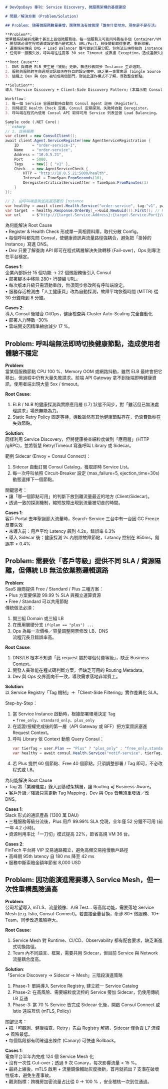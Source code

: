 ```markdown
# DevOpsDays 專刊: Service Discovery, 微服務架構的基礎建設

# 問題／解決方案 (Problem/Solution)

## Problem: 隨著微服務數量暴增，團隊無法有效管理「誰在什麼地方、現在是不是存活」

**Problem**:  
當單體系統被拆成數十甚至上百個微服務後，每一個服務又可能同時跑在多個 Container/VM Instance 內。  
• 開發端必須在程式碼或設定檔內硬式寫入 URL/Port，日後變動即得重建、重新部署。  
• 運維端用傳統 DNS + Load Balancer 雖可做到流量分配，但無法反映秒級的 Instance 增減或健康狀態。  
• 任何單一服務失效，呼叫端往往要等 30 sec Timeout 或直接 Exception，造成連鎖失效。  

**Root Cause**:  
1. DNS 與傳統 ELB 天生是「被動」更新，無法秒級同步 Instance 生命週期。  
2. 服務與服務的生命週期資訊散落在各自的設定檔中，缺乏單一事實來源 (Single Source of Truth)。  
3. 組織上 Dev 與 Ops 被切成兩個部門，對彼此運作模式不了解，導致整合斷點。  

**Solution**:  
導入「Service Discovery + Client-Side Discovery Pattern」(本篇示範 Consul)。  

Workflow：  
1. 每一個 Service 容器啟動時自動向 Consul Agent 註冊 (Register)。  
2. 同時提交 Health Check 定義，Consul 定期探測，失敗時自動 Deregister。  
3. 呼叫端在程式內使用 Consul API 取得可用 Service 列表並做 Load Balancing。  

Sample code (.NET Core)：  
```csharp
// 1. 註冊服務
var client = new ConsulClient();
await client.Agent.ServiceRegister(new AgentServiceRegistration {
    ID      = "order-service-1",
    Name    = "order-service",
    Address = "10.0.5.21",
    Port    = 5000,
    Tags    = new[] { "v1" },
    Check   = new AgentServiceCheck {
        HTTP = "http://10.0.5.21:5000/health",
        Interval = TimeSpan.FromSeconds(10),
        DeregisterCriticalServiceAfter = TimeSpan.FromMinutes(1)
    }
});

// 2. 由呼叫端查詢並挑選活著的 Instance
var healthy = await client.Health.Service("order-service", tag:"v1", passingOnly:true);
var target  = healthy.Response.OrderBy(_=>Guid.NewGuid()).First(); // Random LB
var url     = $"http://{target.Service.Address}:{target.Service.Port}/api/orders";
```  

為何能解決 Root Cause  
• Register & Health Check 形成單一真相資料庫，取代分散 Config。  
• 每個呼叫都先問 Consul，使健康資訊與流量路徑強耦合，避免把「掛掉的 Instance」寫進 DNS。  
• Dev 只要了解查詢 API 即可在程式碼層解決失效轉移 (Fail-over)，Ops 則專注在平台穩定。  

**Cases 1**:  
企業內部拆分 15 個功能 → 22 個微服務後引入 Consul  
• 部署腳本中移除 280+ 行硬編 URL。  
• 每次版本升級只需滾動重啟，無須同步修改所有呼叫端設定。  
• 服務存活檢測由「人工健康頁」改為自動探測，故障平均恢復時間 (MTTR) 從 30 分鐘降到 8 分鐘。  

**Cases 2**:  
導入 Consul 後結合 GitOps，健康檢查與 Cluster Auto-Scaling 完全自動化  
• 部署人力時數 -30%  
• 雲端開支因精準縮放減少 17 %。  



## Problem: 呼叫端無法即時切換健康節點，造成使用者體驗不穩定

**Problem**:  
當某個服務節點 CPU 100 %、Memory OOM 或網路抖動，雖然 ELB 最終會把它移出，但過程中仍有大量失敗請求。前端 API Gateway 拿不到後端即時健康資訊，使用者端出現大量 5xx / timeout。  

**Root Cause**:  
1. ELB / NLB 的健康探測與實際應用層 (L7) 狀態不同步，對「雖活但已無法處理請求」場景無能為力。  
2. Static Retry Policy 固定等待，導致雖然有其他健康節點存在，仍浪費數秒在失效節點。  

**Solution**:  
同樣利用 Service Discovery，但將健康檢查細粒度做到「應用層」(HTTP /gRPC)，並將智慧 Retry/Timeout 寫進呼叫 Library 或 Sidecar。  

範例 Sidecar (Envoy + Consul Connect)：  
1. Sidecar 自動訂閱 Consul Catalog，獲取即時 Service List。  
2. 每一次呼叫依照 Circuit-Breaker 設定 (max_failure=5, ejection_time=30s) 動態選擇下一個節點。  

關鍵思考：  
• 讓「哪一個節點可用」的判斷下放到離流量最近的地方 (Client/Sidecar)。  
• 透過一致的探測機制，縮短故障出現到流量被切走的時間。  

**Cases 1**:  
客戶 Portal 去年聖誕節大流量時，Search-Service 三台中有一台因 GC Freeze 反覆失效  
• 未導入前：用戶平均 Latency 飆到 4.2s，錯誤率 6.3%  
• 導入 Sidecar 後：健康探測 2s 內剔除故障節點，Latancy 控制在 850ms，錯誤率 < 0.4%  



## Problem: 需要依「客戶等級」提供不同 SLA / 資源隔離，但傳統 LB 無法依業務邏輯選路

**Problem**:  
SaaS 廠商提供 Free / Standard / Plus 三種方案：  
• Plus 方案要保證 99.99 % SLA 與獨立運算資源  
• Free / Standard 可以共用節點  
傳統做法必須：  
1. 開三組 Domain 或三組 LB  
2. 在應用層硬分支 `if(plan == "plus") ...`  
3. Ops 為每一次價格／容量調整開票修改 LB、DNS  
流程冗長且錯誤率高。  

**Root Cause**:  
1. DNS/LB 根本不知道「此 request 屬於哪個付費等級」，缺乏 Business Context。  
2. 開發人員雖能在程式碼判斷方案，但缺乏可用的 Routing Metadata。  
3. Dev 與 Ops 交界面向不一致，導致需求落地非常費工。  

**Solution**:  
以 Service Registry「Tag 機制」＋「Client-Side Filtering」實作差異化 SLA。  

Step-by-Step：  
1. 當 Service Instance 啟動時，根據部署環境決定 Tag  
   • `free_only`、`standard_only`、`plus_only`  
2. 在認證/授權完成後的第一層（API Gateway 或 BFF）把方案資訊塞進 Request Context。  
3. 呼叫 Library 依 Context 動態 Query Consul：  
   ```csharp
   var tierTag = user.Plan == "Plus" ? "plus_only" : "free_only,standard_only";
   var healthy = await consul.Health.Service("notif-service", tierTag, passingOnly:true);
   ```  
4. 若 Plus 提供 60 個節點、Free 40 個節點，只須調整部署 / Tag 即可，不必改程式或 LB。  

為何能解決 Root Cause  
• Tag 將「業務維度」錄入到基礎架構層，讓 Routing 可 Business-Aware。  
• 客戶升級／降級只需更新 Tag Mapping，Dev 與 Ops 皆無須重發版／改 DNS。  

**Cases 1**:  
Slack 形式的通訊產品 (1300 萬 DAU)  
• 三種服務等級分流後，Plus 用戶 99.99% SLA 兌現，全年僅 52 分鐘不可用 (前一年 4.2 小時)。  
• 資源利用率比「一刀切」模式提高 22%，節省高規 VM 36 台。  

**Cases 2**:  
FinTech 平台將 VIP 交易通路獨立，避免高頻交易拖慢散戶路徑  
• 高峰期 95th latency 自 180 ms 降至 42 ms  
• 服務中斷索賠金額年節省 8,000 USD  



## Problem: 因功能演進需要導入 Service Mesh，但一次性重構風險過高

**Problem**:  
公司希望導入 mTLS、流量鏡像、A/B Test… 等高階功能，需要落地 Service Mesh (e.g. Istio, Consul-Connect)。若直接全量替換，牽涉 80+ 微服務、10+ Team，同步改造風險極大。  

**Root Cause**:  
1. Service Mesh 對 Runtime、CI/CD、Observability 都有配套要求，缺乏漸進式切換路徑。  
2. Team 內不同語言、框架，需要共用 Sidecar，但目前 Service 與 Network 流量耦合度高。  

**Solution**:  
「Service Discovery → Sidecar → Mesh」三階段演進策略  

1. Phase-1: 單純導入 Service Registry, 建立統一 Service Catalog  
2. Phase-2: 在高風險、需要細粒度流控的 Service 旁加 Sidecar，仍使用傳統 LB 互通  
3. Phase-3: 當 70 % Service 皆完成 Sidecar 化後，開啟 Consul Connect 或 Istio 遠端互信 (mTLS, Policy)  

關鍵思考：  
• 把「可觀測、健康檢查、Retry」先由 Registry 解耦，Sidecar 僅負責 L7 流控 → 風險最低。  
• 每個階段都有明確退出條件 (Canary) 可快速 Rollback。  

**Cases 1**:  
電商平台半年內完成 124 個 Service Mesh 化  
• 沒有一次性 Cut-over；透過 9 次 Canary，每次影響流量 < 15 %。  
• 最終上線後，mTLS 啟用 + 流量鏡像輔助灰度換新，首月就抓出 7 支潛在破壞性版本，避免生產事故。  
• 觀測指標：跨機房加密流量占比從 0 → 100 % ，安全稽核一次到位通過。  
```
